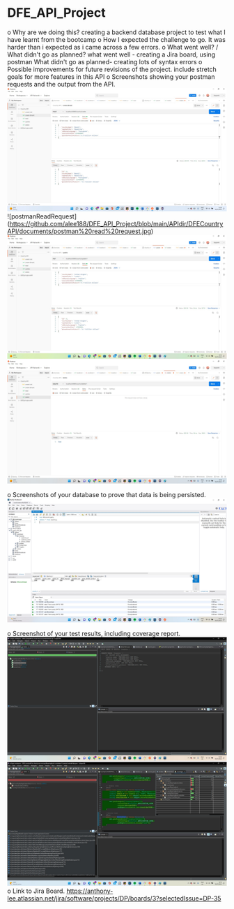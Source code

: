 # DFE_API_Project
o	Why are we doing this?
 creating a backend database project to test what I have learnt from the bootcamp
o	How I expected the challenge to go.
It was harder than i expected as i came across a few errors.
o	What went well? / What didn't go as planned?
what went well - creating a Jira board, using postman
What didn't go as planned- creating lots of syntax errors
o	Possible improvements for future revisions of the project.
include stretch goals for more features in this API
o	Screenshots showing your postman requests and the output from the API.
![postmanCreateRequest](https://github.com/alee188/DFE_API_Project/blob/main/APIdir/DFECountryAPI/documents/postman%20create%20request%20(brazil).jpg)
![postmanReadRequest] (https://github.com/alee188/DFE_API_Project/blob/main/APIdir/DFECountryAPI/documents/postman%20read%20request.jpg)
![postmanupdateRequest](https://github.com/alee188/DFE_API_Project/blob/main/APIdir/DFECountryAPI/documents/postman%20update%20request.jpg)
![postmanDeleteRequest](https://github.com/alee188/DFE_API_Project/blob/main/APIdir/DFECountryAPI/documents/Postman%20delete%20request.jpg)


o	Screenshots of your database to prove that data is being persisted.
![persistance](https://github.com/alee188/DFE_API_Project/blob/main/APIdir/DFECountryAPI/documents/persistance%20to%20MySQL%20database.jpg)

o	Screenshot of your test results, including coverage report.
![testPass](https://github.com/alee188/DFE_API_Project/blob/main/APIdir/DFECountryAPI/documents/testing%20pass.jpg)
![testCoverage](https://github.com/alee188/DFE_API_Project/blob/main/APIdir/DFECountryAPI/documents/coverage%20test.jpg)
o	Link to Jira Board. 
https://anthony-lee.atlassian.net/jira/software/projects/DP/boards/3?selectedIssue=DP-35
